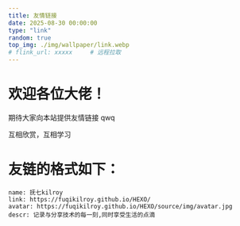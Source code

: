 ```yaml
---
title: 友情链接
date: 2025-08-30 00:00:00
type: "link"
random: true
top_img: ./img/wallpaper/link.webp
# flink_url: xxxxx     # 远程拉取
---
```


# 欢迎各位大佬！

期待大家向本站提供友情链接 qwq

互相欣赏，互相学习

# 友链的格式如下：

    name: 抚七kilroy
    link: https://fuqikilroy.github.io/HEXO/
    avatar: https://fuqikilroy.github.io/HEXO/source/img/avatar.jpg
    descr: 记录与分享技术的每一刻,同时享受生活的点滴
